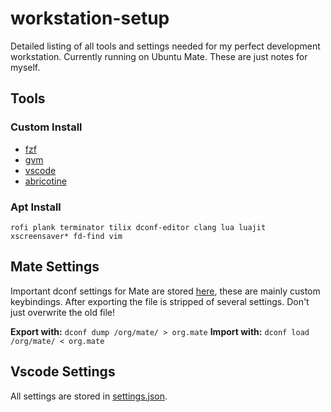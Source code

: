 # workstation-setup

Detailed listing of all tools and settings needed for my perfect development workstation. Currently running on Ubuntu Mate. These are just notes for myself.

## Tools

### Custom Install

- [fzf](https://github.com/junegunn/fzf)
- [gvm](https://github.com/moovweb/gvm)
- [vscode](https://code.visualstudio.com/download)
- [abricotine](https://abricotine.brrd.fr/#download)

### Apt Install

`rofi plank terminator tilix dconf-editor clang lua luajit xscreensaver* fd-find vim`

## Mate Settings

Important dconf settings for Mate are stored [here](mate-settings), these are mainly custom keybindings. After exporting the file is stripped of several settings. Don't just overwrite the old file!

**Export with:** `dconf dump /org/mate/ > org.mate`
**Import with:** `dconf load /org/mate/ < org.mate`

## Vscode Settings

All settings are stored in [settings.json](vscode-settings/settings.json).

